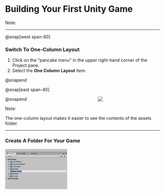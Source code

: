 # Building Your First Unity Game

Note:

---

@snap[west span-60]

### Switch To One-Column Layout

1. Click on the "pancake menu" in the upper right-hand corner of the Project pane.
1. Select the **One Column Layout** item.

@snapend

@snap[east span-40]

<img src="GDP1/units/1/assiginments/2-first-unity-game/assets/one-column-layout.png" width="40%" align="right">

@snapend

Note:

The one-column layout makes it easier to see the contents of the assets folder.

---

### Create A Folder For Your Game

<img src="assets/new-folder.png" width="40%" float="right">
